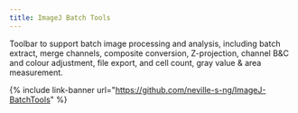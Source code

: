 ```yaml
---
title: ImageJ Batch Tools
---
```


Toolbar to support batch image processing and analysis, including batch extract, merge channels, composite conversion, Z-projection, channel B&C and colour adjustment, file export, and cell count, gray value & area measurement. 

{% include link-banner url="https://github.com/neville-s-ng/ImageJ-BatchTools" %}


